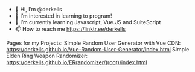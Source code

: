 - 👋 Hi, I’m @derkells
- 👀 I’m interested in learning to program!
- 🌱 I’m currently learning Javascript, Vue.JS and SuiteScript
- 📫 How to reach me https://linktr.ee/derkells


Pages for my Projects:
Simple Random User Generator with Vue CDN:
https://derkells.github.io/Vue-Random-User-Generator/index.html
Simple Elden Ring Weapon Randomizer:
https://derkells.github.io/ERrandomizer/(root)/index.html

<!---
derkells/derkells is a ✨ special ✨ repository because its `README.md` (this file) appears on your GitHub profile.
You can click the Preview link to take a look at your changes.
--->
